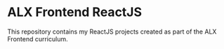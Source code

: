 # ALX Frontend ReactJS

This repository contains my ReactJS projects created as part of the ALX Frontend curriculum.
